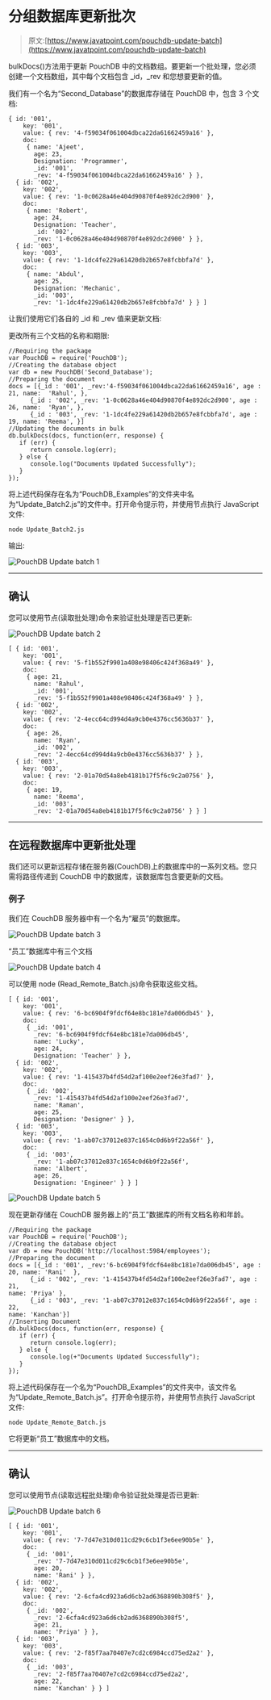 # 分组数据库更新批次

> 原文:[https://www.javatpoint.com/pouchdb-update-batch](https://www.javatpoint.com/pouchdb-update-batch)

bulkDocs()方法用于更新 PouchDB 中的文档数组。要更新一个批处理，您必须创建一个文档数组，其中每个文档包含 _id，_rev 和您想要更新的值。

我们有一个名为“Second_Database”的数据库存储在 PouchDB 中，包含 3 个文档:

```
{ id: '001',
    key: '001',
    value: { rev: '4-f59034f061004dbca22da61662459a16' },
    doc:
     { name: 'Ajeet',
       age: 23,
       Designation: 'Programmer',
       _id: '001',
       _rev: '4-f59034f061004dbca22da61662459a16' } },
  { id: '002',
    key: '002',
    value: { rev: '1-0c0628a46e404d90870f4e892dc2d900' },
    doc:
     { name: 'Robert',
       age: 24,
       Designation: 'Teacher',
       _id: '002',
       _rev: '1-0c0628a46e404d90870f4e892dc2d900' } },
  { id: '003',
    key: '003',
    value: { rev: '1-1dc4fe229a61420db2b657e8fcbbfa7d' },
    doc:
     { name: 'Abdul',
       age: 25,
       Designation: 'Mechanic',
       _id: '003',
       _rev: '1-1dc4fe229a61420db2b657e8fcbbfa7d' } } ]

```

让我们使用它们各自的 _id 和 _rev 值来更新文档:

更改所有三个文档的名称和期限:

```
//Requiring the package
var PouchDB = require('PouchDB');
//Creating the database object
var db = new PouchDB('Second_Database');
//Preparing the document
docs = [{_id : '001', _rev:'4-f59034f061004dbca22da61662459a16', age : 21, name:  'Rahul', },
      {_id : '002', _rev: '1-0c0628a46e404d90870f4e892dc2d900', age : 26, name:  'Ryan', },
      {_id : '003', _rev: '1-1dc4fe229a61420db2b657e8fcbbfa7d', age : 19, name: 'Reema', }]
//Updating the documents in bulk
db.bulkDocs(docs, function(err, response) {
   if (err) {
      return console.log(err);
   } else {
      console.log("Documents Updated Successfully");
   }
});

```

将上述代码保存在名为“PouchDB_Examples”的文件夹中名为“Update_Batch2.js”的文件中。打开命令提示符，并使用节点执行 JavaScript 文件:

```
node Update_Batch2.js

```

输出:

![PouchDB Update batch 1](../Images/274882fa628fae5559122fc12a7beb98.png)

* * *

## 确认

您可以使用节点(读取批处理)命令来验证批处理是否已更新:

![PouchDB Update batch 2](../Images/d2220eaa9b1cb3fcc0bcbfcbe0776cc5.png)

```
[ { id: '001',
    key: '001',
    value: { rev: '5-f1b552f9901a408e98406c424f368a49' },
    doc:
     { age: 21,
       name: 'Rahul',
       _id: '001',
       _rev: '5-f1b552f9901a408e98406c424f368a49' } },
  { id: '002',
    key: '002',
    value: { rev: '2-4ecc64cd994d4a9cb0e4376cc5636b37' },
    doc:
     { age: 26,
       name: 'Ryan',
       _id: '002',
       _rev: '2-4ecc64cd994d4a9cb0e4376cc5636b37' } },
  { id: '003',
    key: '003',
    value: { rev: '2-01a70d54a8eb4181b17f5f6c9c2a0756' },
    doc:
     { age: 19,
       name: 'Reema',
       _id: '003',
       _rev: '2-01a70d54a8eb4181b17f5f6c9c2a0756' } } ]

```

* * *

## 在远程数据库中更新批处理

我们还可以更新远程存储在服务器(CouchDB)上的数据库中的一系列文档。您只需将路径传递到 CouchDB 中的数据库，该数据库包含要更新的文档。

### 例子

我们在 CouchDB 服务器中有一个名为“雇员”的数据库。

![PouchDB Update batch 3](../Images/87ce038e806012973f6ef1457883de71.png)

“员工”数据库中有三个文档

![PouchDB Update batch 4](../Images/53fb4fb6c21f1738a3e154d3047e49e0.png)

可以使用 node (Read_Remote_Batch.js)命令获取这些文档。

```
[ { id: '001',
    key: '001',
    value: { rev: '6-bc6904f9fdcf64e8bc181e7da006db45' },
    doc:
     { _id: '001',
       _rev: '6-bc6904f9fdcf64e8bc181e7da006db45',
       name: 'Lucky',
       age: 24,
       Designation: 'Teacher' } },
  { id: '002',
    key: '002',
    value: { rev: '1-415437b4fd54d2af100e2eef26e3fad7' },
    doc:
     { _id: '002',
       _rev: '1-415437b4fd54d2af100e2eef26e3fad7',
       name: 'Raman',
       age: 25,
       Designation: 'Designer' } },
  { id: '003',
    key: '003',
    value: { rev: '1-ab07c37012e837c1654c0d6b9f22a56f' },
    doc:
     { _id: '003',
       _rev: '1-ab07c37012e837c1654c0d6b9f22a56f',
       name: 'Albert',
       age: 26,
       Designation: 'Engineer' } } ]

```

![PouchDB Update batch 5](../Images/4e0f6fbbdb27ab547ed55990de9c9634.png)

现在更新存储在 CouchDB 服务器上的“员工”数据库的所有文档名称和年龄。

```
//Requiring the package 
var PouchDB = require('PouchDB');
//Creating the database object 
var db = new PouchDB('http://localhost:5984/employees'); 
//Preparing the document 
docs = [{_id : '001', _rev:'6-bc6904f9fdcf64e8bc181e7da006db45', age : 20, name: 'Rani'  }, 
      {_id : '002', _rev: '1-415437b4fd54d2af100e2eef26e3fad7', age : 21, 
name: 'Priya' }, 
      {_id : '003', _rev: '1-ab07c37012e837c1654c0d6b9f22a56f', age : 22, 
name: 'Kanchan'}]
//Inserting Document 
db.bulkDocs(docs, function(err, response) { 
   if (err) { 
      return console.log(err); 
   } else { 
      console.log(+"Documents Updated Successfully"); 
   } 
});

```

将上述代码保存在一个名为“PouchDB_Examples”的文件夹中，该文件名为“Update_Remote_Batch.js”。打开命令提示符，并使用节点执行 JavaScript 文件:

```
node Update_Remote_Batch.js

```

它将更新“员工”数据库中的文档。

* * *

## 确认

您可以使用节点(读取远程批处理)命令验证批处理是否已更新:

![PouchDB Update batch 6](../Images/a610aec3cacf7b2f024ee2bce5d6d81d.png)

```
[ { id: '001',
    key: '001',
    value: { rev: '7-7d47e310d011cd29c6cb1f3e6ee90b5e' },
    doc:
     { _id: '001',
       _rev: '7-7d47e310d011cd29c6cb1f3e6ee90b5e',
       age: 20,
       name: 'Rani' } },
  { id: '002',
    key: '002',
    value: { rev: '2-6cfa4cd923a6d6cb2ad6368890b308f5' },
    doc:
     { _id: '002',
       _rev: '2-6cfa4cd923a6d6cb2ad6368890b308f5',
       age: 21,
       name: 'Priya' } },
  { id: '003',
    key: '003',
    value: { rev: '2-f85f7aa70407e7cd2c6984ccd75ed2a2' },
    doc:
     { _id: '003',
       _rev: '2-f85f7aa70407e7cd2c6984ccd75ed2a2',
       age: 22,
       name: 'Kanchan' } } ]

```